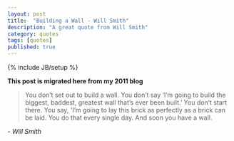```yaml
---
layout: post
title:  "Building a Wall - Will Smith"
description: "A great quote from Will Smith"
category: quotes
tags: [quotes]
published: true
---
```


{% include JB/setup %}

**This post is migrated here from my 2011 blog**

> You don’t set out to build a wall. You don’t say ‘I’m going to build the biggest, baddest, greatest wall that’s ever been built.’ You don’t start there. You say, 'I’m going to lay this brick as perfectly as a brick can be laid. You do that every single day. And soon you have a wall.

*- Will Smith*